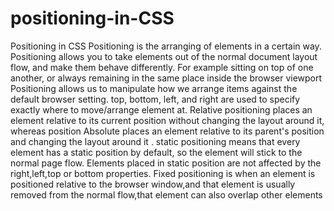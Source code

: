 # positioning-in-CSS
Positioning in CSS
Positioning is the arranging of elements in a certain way.
Positioning allows you to take elements out of the normal document layout flow, and make them behave differently.
For example sitting on top of one another, or always remaining in the same place inside the browser viewport
Positioning allows us to manipulate how we arrange items against the default browser setting.
top, bottom, left, and right are used to specify exactly where to move/arrange element at. 
Relative positioning places an element relative to its current position without changing the layout around it, whereas position
Absolute places an element relative to its parent's position and changing the layout around it .
static positioning means that every element has a static position by default, so the element will stick to the normal page flow.
Elements placed in static position are not affected by the right,left,top or bottom properties.
Fixed positioning is when an element is positioned relative to the browser window,and that element is usually removed from the normal flow,that element can also overlap other elements

